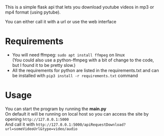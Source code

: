 This is a simple flask api that lets you download youtube videos in mp3 or mp4 format (using pytube).

You can either call it with a url or use the web interface

# Requirements

- You will need ffmpeg: `sudo apt install ffmpeg` on linux\
     (You could also use a python-ffmpeg with a bit of change to the code, but I found it to be pretty slow.)
- All the requirements for python are listed in the requirements.txt and can be installed with `pip3 install -r requirements.txt` command


# Usage

You can start the program by running the **main.py** \
On default it will be running on local host so you can access the site by opening `http://127.0.0.1:5000` \
And call it with `http://127.0.0.1:5000/apiRequestDownload?url=someVideoUrl&type=video/audio`

